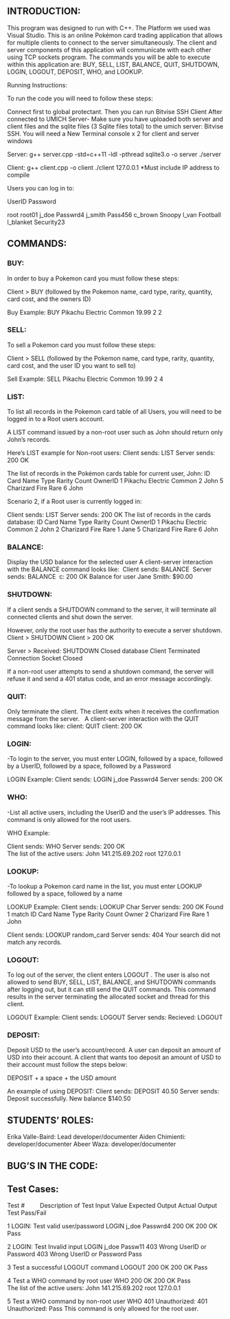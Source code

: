 ## INTRODUCTION: 

This program was designed to run with C++. The Platform we used was Visual Studio. This is an online Pokémon card trading application that allows for multiple clients to connect to the server simultaneously. The client and server components of this application will communicate with each other using TCP sockets program. The commands you will be able to execute within this application are: BUY, SELL, LIST, BALANCE, QUIT, SHUTDOWN, LOGIN, LOGOUT, DEPOSIT, WHO, and LOOKUP.


Running Instructions: 

To run the code you will need to follow these steps: 

Connect first to global protectant. Then you can run Bitvise SSH Client
After connected to UMICH Server- Make sure you have uploaded both server and client files and the sqlite files (3 Sqlite files total) to the umich server: Bitvise SSH.
You will need a New Terminal console x 2 for client and server windows 

Server:
g++ server.cpp -std=c++11 -ldl -pthread sqlite3.o -o server
./server

Client:
g++ client.cpp -o client
./client 127.0.0.1
*Must include IP address to compile


Users you can log in to:

UserID		Password

root 			root01
j_doe			Passwrd4
j_smith		Pass456
c_brown		Snoopy
l_van			Football
l_blanket		Security23


## COMMANDS:

### BUY:
In order to buy a Pokemon card you must follow these steps: 

Client > BUY (followed by the Pokemon name, card type, rarity, quantity, card cost, and the owners ID)

Buy Example: BUY Pikachu Electric Common 19.99 2 2

### SELL:
To sell a Pokemon card you must follow these steps: 

Client > SELL (followed by the Pokemon name, card type, rarity, quantity, card cost, and the user ID you want to sell to)

Sell Example: SELL Pikachu Electric Common 19.99 2 4


### LIST: 
To list all records in the Pokemon card table of all Users, you will need to be logged in to a Root users account.

A LIST command issued by a non-root user such as John should return only John’s records.

Here’s LIST example for Non-root users:
Client sends: LIST 
Server sends: 200 OK 

The list of records in the Pokémon cards table for current user, John:
ID Card Name Type Rarity Count OwnerID
1 Pikachu Electric Common 2 John
5 Charizard Fire Rare 6 John

Scenario 2, if a Root user is currently logged in:

Client sends: LIST 
Server sends: 200 OK 
The list of records in the cards database:
ID Card Name Type Rarity Count OwnerID
1 Pikachu Electric Common 2 John
2 Charizard Fire Rare 1 Jane
5 Charizard Fire Rare 6 John


### BALANCE:
Display the USD balance for the selected user A client-server interaction with the BALANCE command looks like:
 Client sends: BALANCE  Server sends: BALANCE  c: 200 OK Balance for user Jane Smith: $90.00


### SHUTDOWN:
If a client sends a SHUTDOWN command to the server, it will terminate all connected clients and shut down the server. 

However, only the root user has the authority to execute a server shutdown. 
Client > SHUTDOWN
Client > 200 OK

Server > Received: SHUTDOWN
		Closed database
		Client Terminated Connection
		Socket Closed

If a non-root user attempts to send a shutdown command, the server will refuse it and send a 401 status code, and an error message accordingly.


### QUIT:
Only terminate the client. The client exits when it receives the confirmation message from the server.
 
A client-server interaction with the QUIT command looks like:
client: QUIT
client: 200 OK


### LOGIN:
-To login to the server, you must enter LOGIN, followed by a space, followed by a UserID, followed by a space, followed by a Password

LOGIN Example:
Client sends: LOGIN j_doe Passwrd4 
Server sends: 200 OK 

### WHO:
-List all active users, including the UserID and the user’s IP addresses. This command is only allowed for the root users.

WHO Example:

Client sends: WHO 
Server sends: 200 OK  
The list of the active users: 
John  141.215.69.202 
root   127.0.0.1

### LOOKUP:
-To lookup a Pokemon card name in the list, you must enter LOOKUP followed by a space, followed by a name

LOOKUP Example:
Client sends: LOOKUP Char 
Server sends: 200 OK
Found 1 match
ID Card Name Type Rarity Count Owner
2 Charizard Fire Rare 1 John

Client sends: LOOKUP random_card
Server sends: 404 Your search did not match any records.


### LOGOUT:
To log out of the server, the client enters LOGOUT . The user is also not allowed to send BUY, SELL, LIST, BALANCE, and SHUTDOWN commands after logging out, but it can still send the QUIT commands. This command results in the server terminating the allocated socket and thread for this client. 

LOGOUT Example:
Client sends: LOGOUT
Server sends: Recieved: LOGOUT 


### DEPOSIT:
Deposit USD to the user’s account/record. A user can deposit an amount of USD into their account. A client that wants too deposit an amount of USD to their account must follow the steps below: 

DEPOSIT + a space + the USD amount 

An example of using DEPOSIT: 
Client sends: DEPOSIT 40.50
Server sends: Deposit successfully. New balance $140.50


## STUDENTS’ ROLES: 

Erika Valle-Baird: Lead developer/documenter
Aiden Chimienti: developer/documenter
Abeer Waza: developer/documenter


## BUG’S IN THE CODE: 




## Test Cases:
Test #         	Description of Test			Input Value				    Expected Output	    	   Actual Output		                            Test Pass/Fail

  1   LOGIN: Test valid user/password	LOGIN j_doe Passwrd4		200 OK		                 	200 OK				                              Pass


  2		LOGIN: Test Invalid input		LOGIN j_doe Passw11	  403 Wrong UserID or Password        403 Wrong UserID or Password               Pass

	
  3	  Test a successful LOGOUT command	LOGOUT			          200 OK                         200 OK                                     Pass	

  4	  Test a WHO command by root user	WHO	                   200 OK                          200 OK                                     Pass               
												                                                                 The list of the active users: 
												                                                                 John 141.215.69.202  root 127.0.0.1		

  5	Test a WHO command by non-root user	     WHO				401 Unauthorized:                401 Unauthorized:                               Pass
    												                                                             This command is only 
												                                                                allowed for the root user.


                                                                            
